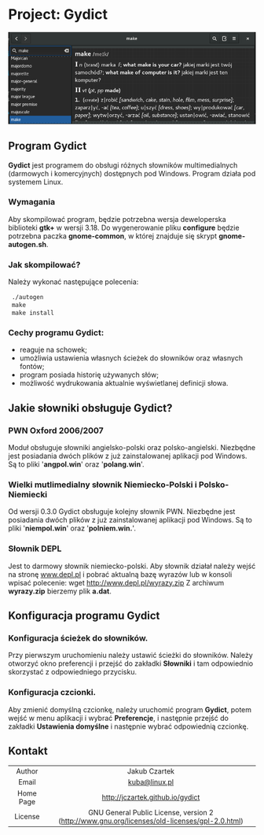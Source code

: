 # Project: Gydict

![](gydict.png "Gydict")

## Program Gydict
**Gydict** jest programem do obsługi różnych słowników multimedialnych (darmowych i komercyjnych) dostępnych pod Windows. Program działa pod systemem Linux.

### Wymagania
Aby skompilować program, będzie potrzebna wersja deweloperska biblioteki **gtk+** w wersji 3.18. Do wygenerowanie pliku **configure** będzie potrzebna paczka **gnome-common**, w której znajduje się skrypt **gnome-autogen.sh**.

### Jak skompilować?
Należy wykonać następujące polecenia:

```
 ./autogen
 make
 make install
 ```
### Cechy programu Gydict:
*  reaguje na schowek;
*  umożliwia  ustawienia własnych ścieżek do słowników oraz własnych fontów;
*  program posiada historię używanych słów;
*  możliwość wydrukowania aktualnie wyświetlanej definicji słowa.

## Jakie słowniki obsługuje Gydict?

### PWN Oxford 2006/2007
Moduł obsługuje słowniki angielsko-polski oraz polsko-angielski. Niezbędne jest posiadania dwóch plików z już zainstalowanej aplikacji pod Windows. Są to pliki '**angpol.win**' oraz '**polang.win**'.

### Wielki mutlimedialny słownik Niemiecko-Polski i Polsko-Niemiecki
Od wersji 0.3.0 Gydict obsługuje kolejny słownik PWN. Niezbędne jest posiadania dwóch plików z już zainstalowanej aplikacji pod Windows. Są to pliki '**niempol.win**' oraz '**polniem.win.**'.

### Słownik DEPL
Jest to darmowy słownik niemiecko-polski. Aby słownik działał należy wejść na stronę www.depl.pl i pobrać aktualną bazę wyrazów lub w konsoli wpisać polecenie: wget http://www.depl.pl/wyrazy.zip
Z archiwum **wyrazy.zip** bierzemy plik **a.dat**.

## Konfiguracja programu Gydict

### Konfiguracja ścieżek do słowników.
Przy pierwszym uruchomieniu należy ustawić ścieżki do słowników. Należy otworzyć okno preferencji i przejść do zakładki **Słowniki** i tam odpowiednio skorzystać z odpowiedniego przycisku.

### Konfiguracja czcionki.
Aby zmienić domyślną czcionkę, należy uruchomić program **Gydict**, potem wejść w menu aplikacji i wybrać **Preferencje**, i następnie przejść do zakładki **Ustawienia domyślne** i następnie wybrać odpowiednią czcionkę.

## Kontakt
|             |                          |
| :----:      | :----:                   |
| Author      | Jakub Czartek            |
| Email       | kuba@linux.pl            |
| Home Page   | http://jczartek.github.io/gydict |
| License     | GNU General Public License, version 2 (http://www.gnu.org/licenses/old-licenses/gpl-2.0.html) |

